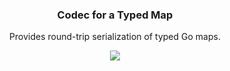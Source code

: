 <h3 align="center">Codec for a Typed Map</h3>
<p align="center">Provides round-trip serialization of typed Go maps.<p>
<p align="center"><a href="https://github.com/bep/typedmapcodec/actions"><img src="https://action-badges.now.sh/bep/typedmapcodec" /></a></p>

